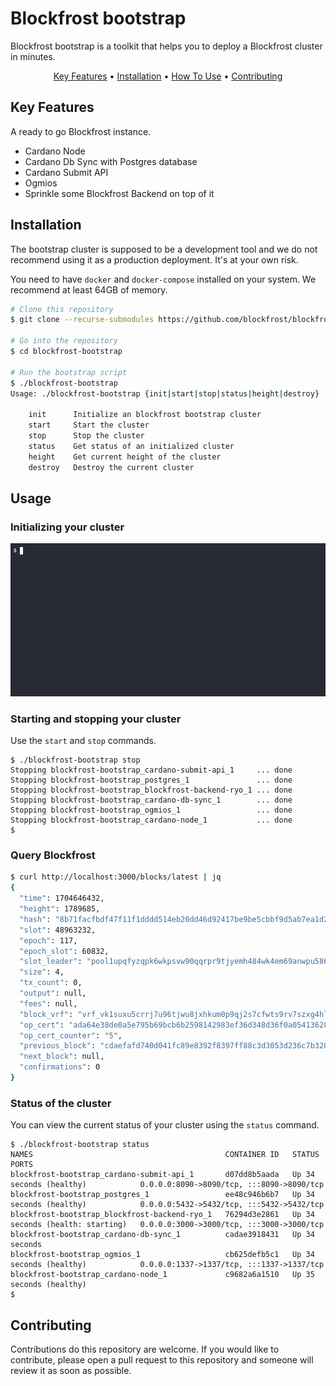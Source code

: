 # Blockfrost bootstrap

Blockfrost bootstrap is a toolkit that helps you to deploy a Blockfrost cluster in minutes.

<p align="center">
  <a href="#key-features">Key Features</a> •
  <a href="#Installation">Installation</a> •
  <a href="#usage">How To Use</a> •
  <a href="#contributing">Contributing</a>
</p>

## Key Features

A ready to go Blockfrost instance.

- Cardano Node
- Cardano Db Sync with Postgres database
- Cardano Submit API
- Ogmios
- Sprinkle some Blockfrost Backend on top of it

## Installation

The bootstrap cluster is supposed to be a development tool and we do not recommend using it as a production deployment. It's at your
own risk.

You need to have `docker` and `docker-compose` installed on your system. We recommend at least 64GB of memory.

```bash
# Clone this repository
$ git clone --recurse-submodules https://github.com/blockfrost/blockfrost-bootstrap

# Go into the repository
$ cd blockfrost-bootstrap

# Run the bootstrap script
$ ./blockfrost-bootstrap
Usage: ./blockfrost-bootstrap {init|start|stop|status|height|destroy}

    init      Initialize an blockfrost bootstrap cluster
    start     Start the cluster
    stop      Stop the cluster
    status    Get status of an initialized cluster
    height    Get current height of the cluster
    destroy   Destroy the current cluster
```

## Usage

### Initializing your cluster

![Blockfrost bootstrap](.github/assets/demo.gif)

### Starting and stopping your cluster

Use the `start` and `stop` commands.

```
$ ./blockfrost-bootstrap stop
Stopping blockfrost-bootstrap_cardano-submit-api_1     ... done
Stopping blockfrost-bootstrap_postgres_1               ... done
Stopping blockfrost-bootstrap_blockfrost-backend-ryo_1 ... done
Stopping blockfrost-bootstrap_cardano-db-sync_1        ... done
Stopping blockfrost-bootstrap_ogmios_1                 ... done
Stopping blockfrost-bootstrap_cardano-node_1           ... done
$
```

### Query Blockfrost

```bash
$ curl http://localhost:3000/blocks/latest | jq
{
  "time": 1704646432,
  "height": 1789685,
  "hash": "8b71facfbdf47f11f1dddd514eb20dd46d92417be9be5cbbf9d5ab7ea1d22826",
  "slot": 48963232,
  "epoch": 117,
  "epoch_slot": 60832,
  "slot_leader": "pool1upqfyzqpk6wkpsvw90qqrpr9tjyemh484wk4em69anwpu586ehq",
  "size": 4,
  "tx_count": 0,
  "output": null,
  "fees": null,
  "block_vrf": "vrf_vk1suxu5crrj7u96tjwu8jxhkum0p9qj2s7cfwts9rv7szxg4hlscwqg9ljpt",
  "op_cert": "ada64e38de0a5e795b69bcb6b2598142983ef36d348d36f0a0541362811e4eb0",
  "op_cert_counter": "5",
  "previous_block": "cdaefafd740d041fc89e8392f8397ff88c3d3053d236c7b3200f7b164d4344e5",
  "next_block": null,
  "confirmations": 0
}
```

### Status of the cluster

You can view the current status of your cluster using the `status` command.

```
$ ./blockfrost-bootstrap status
NAMES                                           CONTAINER ID   STATUS                             PORTS
blockfrost-bootstrap_cardano-submit-api_1       d07dd8b5aada   Up 34 seconds (healthy)            0.0.0.0:8090->8090/tcp, :::8090->8090/tcp
blockfrost-bootstrap_postgres_1                 ee48c946b6b7   Up 34 seconds (healthy)            0.0.0.0:5432->5432/tcp, :::5432->5432/tcp
blockfrost-bootstrap_blockfrost-backend-ryo_1   76294d3e2861   Up 34 seconds (health: starting)   0.0.0.0:3000->3000/tcp, :::3000->3000/tcp
blockfrost-bootstrap_cardano-db-sync_1          cadae3918431   Up 34 seconds
blockfrost-bootstrap_ogmios_1                   cb625defb5c1   Up 34 seconds (healthy)            0.0.0.0:1337->1337/tcp, :::1337->1337/tcp
blockfrost-bootstrap_cardano-node_1             c9682a6a1510   Up 35 seconds (healthy)
$
```

## Contributing

Contributions do this repository are welcome. If you would like to contribute, please open a pull request to this repository and someone will review
it as soon as possible.
